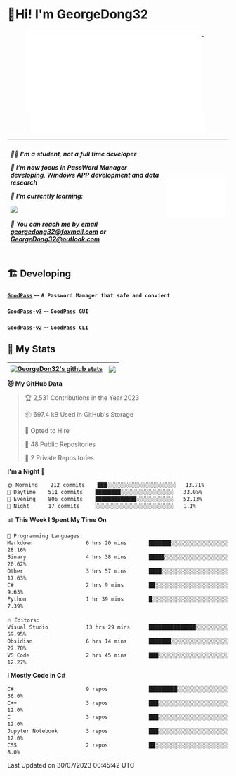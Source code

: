 # 👋Hi! I'm GeorgeDong32
<p align="center">
  <a href="#">
    <img width="400" align="top" src="https://github.com/GeorgeDong32/GeorgeDong32/blob/main/metrics.classic.svg" />
  </a>
  &emsp;
  <a href="#">
    <img width="400" align="top" src="https://github.com/GeorgeDong32/GeorgeDong32/blob/main/metrics.achievements.svg" />
  </a>
</p>

| <h5 align="left"> <p>🧑‍🎓 I'm a student, not a full time developer</p> <p>👀 I’m now focus in PassWord Manager developing, Windows APP development and data research</p> <p>📖 I’m currently learning:</p> <p><img height="28" src="https://skillicons.dev/icons?i=cs,c,cpp,matlab,cmake,py,dotnet,unity" /></p> <p>💬 You can reach me by email georgedong32@foxmail.com or GeorgeDong32@outlook.com</p></h5> | <img width="450" alt="my-commit-calendar" src="https://github.com/GeorgeDong32/GeorgeDong32/blob/main/metrics.plugin.isocalendar.svg" > |
| ------------- | ------------- |

## 🏗️ Developing
#### [`GoodPass`](https://github.com/GeorgeDong32/GoodPass) -- `A Password Manager that safe and convient`
#### [`GoodPass-v3`](https://github.com/GeorgeDong32/GoodPass-v3) -- `GoodPass GUI`
#### [`GoodPass-v2`](https://github.com/GeorgeDong32/GoodPass-v2) -- `GoodPass CLI`

## 🚀 My Stats

| <a href="https://github.com/GeorgeDong32/github-readme-stats"><img align="center" src="https://github-readme-stats-georgedong32.vercel.app/api?username=GeorgeDong32&show_icons=true&bg_color=45,34558b,FFFFFF&title_color=FFFFFF&icon_color=F5DF4D&hide_border=1" alt="GeorgeDon32's github stats" /></a> | <a href="https://github.com/GeorgeDong32/github-readme-stats"><img align="center" height="192" src="https://github-readme-stats-georgedong32.vercel.app/api/top-langs/?username=GeorgeDong32&layout=compact&bg_color=45,FFFFFF,34558b&title_color=555555&hide_border=1&langs_count=7&size_weight=1.2&count_weight=0.33" /></a> |
| ------------- | ------------- |


<!--START_SECTION:waka-->
**🐱 My GitHub Data** 

> 🏆 2,531 Contributions in the Year 2023
 > 
> 📦 697.4 kB Used in GitHub's Storage 
 > 
> 💼 Opted to Hire
 > 
> 📜 48 Public Repositories 
 > 
> 🔑 2 Private Repositories  
 > 
**I'm a Night 🦉** 

```text
🌞 Morning    212 commits    ███░░░░░░░░░░░░░░░░░░░░░░   13.71% 
🌆 Daytime    511 commits    ████████░░░░░░░░░░░░░░░░░   33.05% 
🌃 Evening    806 commits    █████████████░░░░░░░░░░░░   52.13% 
🌙 Night      17 commits     ░░░░░░░░░░░░░░░░░░░░░░░░░   1.1%

```


📊 **This Week I Spent My Time On** 

```text
💬 Programming Languages: 
Markdown                 6 hrs 20 mins       ███████░░░░░░░░░░░░░░░░░░   28.16% 
Binary                   4 hrs 38 mins       █████░░░░░░░░░░░░░░░░░░░░   20.62% 
Other                    3 hrs 57 mins       ████░░░░░░░░░░░░░░░░░░░░░   17.63% 
C#                       2 hrs 9 mins        ██░░░░░░░░░░░░░░░░░░░░░░░   9.63% 
Python                   1 hr 39 mins        █░░░░░░░░░░░░░░░░░░░░░░░░   7.39%

🔥 Editors: 
Visual Studio            13 hrs 29 mins      ███████████████░░░░░░░░░░   59.95% 
Obsidian                 6 hrs 14 mins       ███████░░░░░░░░░░░░░░░░░░   27.78% 
VS Code                  2 hrs 45 mins       ███░░░░░░░░░░░░░░░░░░░░░░   12.27%

```

**I Mostly Code in C#** 

```text
C#                       9 repos             █████████░░░░░░░░░░░░░░░░   36.0% 
C++                      3 repos             ███░░░░░░░░░░░░░░░░░░░░░░   12.0% 
C                        3 repos             ███░░░░░░░░░░░░░░░░░░░░░░   12.0% 
Jupyter Notebook         3 repos             ███░░░░░░░░░░░░░░░░░░░░░░   12.0% 
CSS                      2 repos             ██░░░░░░░░░░░░░░░░░░░░░░░   8.0%

```



 Last Updated on 30/07/2023 00:45:42 UTC
<!--END_SECTION:waka-->

